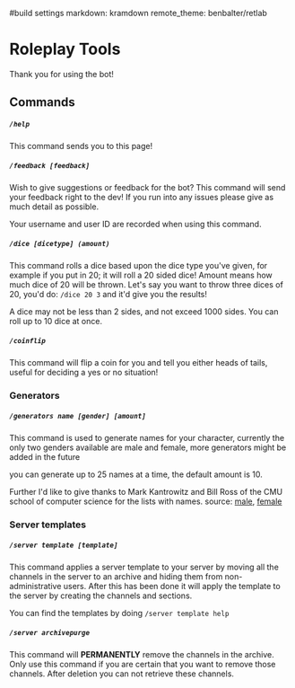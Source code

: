 #build settings
markdown: kramdown
remote_theme: benbalter/retlab

# Roleplay Tools
Thank you for using the bot!

## Commands

##### `/help`
This command sends you to this page!

##### `/feedback [feedback]`
Wish to give suggestions or feedback for the bot? This command will send your feedback right to the dev! If you run into any issues please give as much detail as possible.

Your username and user ID are recorded when using this command.

##### ``/dice [dicetype] (amount)``
This command rolls a dice based upon the dice type you've given, for example if you put in 20; it will roll a 20 sided dice!
Amount means how much dice of 20 will be thrown. Let's say you want to throw three dices of 20, you'd do: `/dice 20 3` and it'd give you the results!

A dice may not be less than 2 sides, and not exceed 1000 sides. You can roll up to 10 dice at once.
##### `/coinflip`
This command will flip a coin for you and tell you either heads of tails, useful for deciding a yes or no situation!
### Generators
##### `/generators name [gender] [amount]`
This command is used to generate names for your character, currently the only two genders available are male and female, more generators might be added in the future

you can generate up to 25 names at a time, the default amount is 10.

Further I'd like to give thanks to Mark Kantrowitz and Bill Ross  of the CMU school of computer science for the lists with names.
source: [male](https://www.cs.cmu.edu/Groups/AI/areas/nlp/corpora/names/male.txt), [female](https://www.cs.cmu.edu/Groups/AI/areas/nlp/corpora/names/female.txt)
### Server templates
##### `/server template [template]`
This command applies a server template to your server by moving all the channels in the server to an archive and hiding them from non-administrative users. After this has been done it will apply the template to the server by creating the channels and sections.

You can find the templates by doing `/server template help`
##### `/server archivepurge`
This command will **PERMANENTLY** remove the channels in the archive. Only use this command if you are certain that you want to remove those channels. After deletion you can not retrieve these channels.





